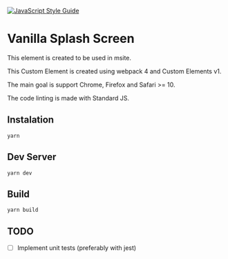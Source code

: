 [![JavaScript Style Guide](https://img.shields.io/badge/code_style-standard-brightgreen.svg)](https://standardjs.com)
# Vanilla Splash Screen

This element is created to be used in msite.

This Custom Element is created using webpack 4 and Custom Elements v1.

The main goal is support Chrome, Firefox and Safari >= 10.

The code linting is made with Standard JS.

## Instalation

`yarn`

## Dev Server

`yarn dev`

## Build

`yarn build`

## TODO
* [ ] Implement unit tests (preferably with jest)


